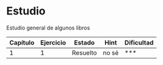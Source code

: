# Estudio
Estudio general de algunos libros


| Capítulo | Ejercicio | Estado | Hint | Dificultad |
|-------------------------------------|---------|----------|-------|-------|
| 1                             | 1   | Resuelto     | no sé | ***   |
